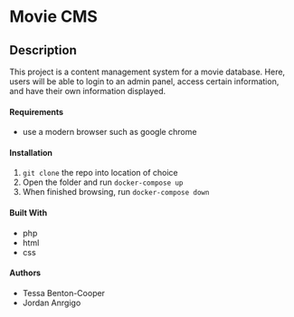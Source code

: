# Movie CMS

## Description
This project is a content management system for a movie database. Here, users will be able to login to an admin panel, access certain information, and have their own information displayed.

#### Requirements
* use a modern browser such as google chrome


#### Installation
1. `git clone` the repo into location of choice
2. Open the folder and run `docker-compose up`
3. When finished browsing, run `docker-compose down`

#### Built With
* php
* html
* css

#### Authors
* Tessa Benton-Cooper
* Jordan Anrgigo